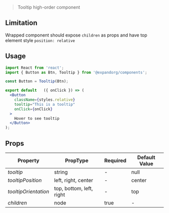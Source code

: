 
> Tooltip high-order component

## Limitation
Wrapped component should expose `children` as props and have top element style `position: relative`

## Usage

```jsx
import React from 'react';
import { Button as Btn, Tooltip } from '@expandorg/components';

const Button = Tooltip(Btn);

export default   ({ onClick }) => (
  <Button
    className={styles.relative}
    tooltip="This is a tooltip"
    onClick={onClick}
  >
    Hover to see tooltip
  </Button>
);
```

## Props

| Property             | PropType                  | Required | Default Value  |
| -------------------- | --------------------------| -------- | -------------- |
| *tooltip*            | string                    | -        | null           |
| *tooltipPosition*    | left, right, center       | -        | center         |
| *tooltipOrientation* | top, bottom, left, right  | -        | top            |
| *children*           | node                      | true     | -              |
